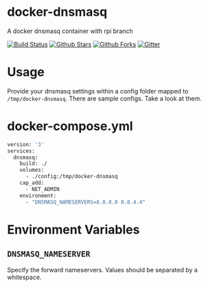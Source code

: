 # docker-dnsmasq
A docker dnsmasq container with rpi branch

[![Build Status](https://img.shields.io/travis/alinmear/docker-dnsmasq.svg?style=flat?branch=rpi)](https://travis-ci.org/alinmear/docker-dnsmasq)
[![Github Stars](https://img.shields.io/github/stars/alinmear/docker-dnsmasq.svg?style=flat)](https://github.com/alinmear/docker-dnsmasq)
[![Github Forks](https://img.shields.io/github/forks/alinmear/docker-dnsmasq.svg?style=flat?label=github%20forks)](https://github.com/alinmear/docker-dnsmasq/)
[![Gitter](https://img.shields.io/gitter/room/alinmear/docker-dnsmasq.svg?style=flat)](https://gitter.im/alinmear/docker-dnsmasq)

# Usage

Provide your dnsmasq settings within a config folder mapped to `/tmp/docker-dnsmasq`. There are sample configs. Take a look at them.

# docker-compose.yml

```bash
version: '3'
services:
  dnsmasq:
    build: ./
    volumes:
      - ./config:/tmp/docker-dnsmasq
    cap_add:
      - NET_ADMIN
    environment:
      - "DNSMASQ_NAMESERVERS=8.8.8.8 8.8.4.4"
```
# Environment Variables

## `DNSMASQ_NAMESERVER`

Specify the forward nameservers. Values should be separated by a whitespace.
